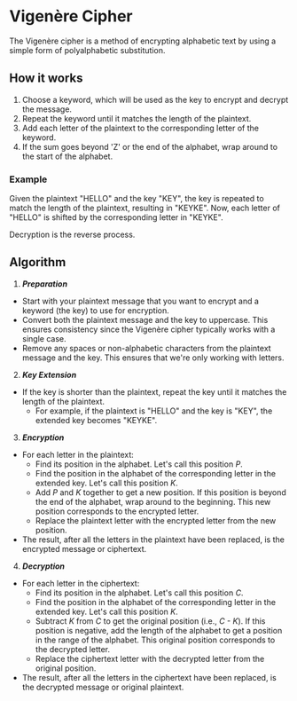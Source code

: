 # Vigenère Cipher

The Vigenère cipher is a method of encrypting alphabetic text by using a simple form of polyalphabetic substitution.

## How it works

1. Choose a keyword, which will be used as the key to encrypt and decrypt the message.
2. Repeat the keyword until it matches the length of the plaintext.
3. Add each letter of the plaintext to the corresponding letter of the keyword.
4. If the sum goes beyond 'Z' or the end of the alphabet, wrap around to the start of the alphabet.

### Example

Given the plaintext "HELLO" and the key "KEY", the key is repeated to match the length of the plaintext, resulting in "KEYKE". Now, each letter of "HELLO" is shifted by the corresponding letter in "KEYKE".

Decryption is the reverse process.

## Algorithm

1. ***Preparation***

* Start with your plaintext message that you want to encrypt and a keyword (the key) to use for encryption.
* Convert both the plaintext message and the key to uppercase. This ensures consistency since the Vigenère cipher typically works with a single case.
* Remove any spaces or non-alphabetic characters from the plaintext message and the key. This ensures that we're only working with letters.

2. ***Key Extension***

* If the key is shorter than the plaintext, repeat the key until it matches the length of the plaintext.
  * For example, if the plaintext is "HELLO" and the key is "KEY", the extended key becomes "KEYKE".

3. ***Encryption***

* For each letter in the plaintext:
  * Find its position in the alphabet. Let's call this position *P*.
  * Find the position in the alphabet of the corresponding letter in the extended key. Let's call this position *K*.
  * Add *P* and *K* together to get a new position. If this position is beyond the end of the alphabet, wrap around to the beginning. This new position corresponds to the encrypted letter.
  * Replace the plaintext letter with the encrypted letter from the new position.
* The result, after all the letters in the plaintext have been replaced, is the encrypted message or ciphertext.

4. ***Decryption***

* For each letter in the ciphertext:
  * Find its position in the alphabet. Let's call this position *C*.
  * Find the position in the alphabet of the corresponding letter in the extended key. Let's call this position *K*.
  * Subtract *K* from *C* to get the original position (i.e., *C - K*). If this position is negative, add the length of the alphabet to get a position in the range of the alphabet. This original position corresponds to the decrypted letter.
  * Replace the ciphertext letter with the decrypted letter from the original position.
* The result, after all the letters in the ciphertext have been replaced, is the decrypted message or original plaintext.
